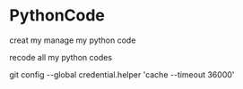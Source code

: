 PythonCode
==========

creat my manage my python code

recode all my python codes

git config --global credential.helper 'cache --timeout 36000'

